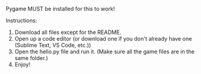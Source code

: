 Pygame MUST be installed for this to work!

Instructions:
1. Download all files except for the README.
2. Open up a code editor (or download one if you don't already have one (Sublime Text, VS Code, etc.))
3. Open the hello.py file and run it. (Make sure all the game files are in the same folder.)
4. Enjoy!
